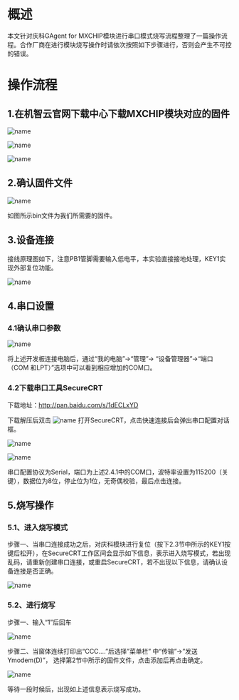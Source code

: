 #  概述

本文针对庆科GAgent for MXCHIP模块进行串口模式烧写流程整理了一篇操作流程。合作厂商在进行模块烧写操作时请依次按照如下步骤进行，否则会产生不可控的错误。

# 操作流程

## 1.在机智云官网下载中心下载MXCHIP模块对应的固件

 ![name](/assets/zh-cn/deviceDev/debug/MXCHP/1478078324899.png)

  ![name](/assets/zh-cn/deviceDev/debug/MXCHP/1478078309566.png)
 
  ![name](/assets/zh-cn/deviceDev/debug/MXCHP/1478078354870.png)

 
## 2.确认固件文件

 ![name](/assets/zh-cn/deviceDev/debug/MXCHP/1478078363806.png)

如图所示bin文件为我们所需要的固件。

## 3.设备连接

接线原理图如下，注意PB1管脚需要输入低电平，本实验直接接地处理，KEY1实现外部复位功能。

  ![name](/assets/zh-cn/deviceDev/debug/MXCHP/1478078494199.png)


## 4.串口设置
### 4.1确认串口参数

 ![name](/assets/zh-cn/deviceDev/debug/MXCHP/1478078509304.png)

将上述开发板连接电脑后，通过“我的电脑”->“管理”-> “设备管理器”->“端口（COM 和LPT）”选项中可以看到相应增加的COM口。


### 4.2下载串口工具SecureCRT

下载地址：http://pan.baidu.com/s/1dECLxYD

下载解压后双击 ![name](/assets/zh-cn/deviceDev/debug/MXCHP/1478078522125.png) 打开SecureCRT，点击快速连接后会弹出串口配置对话框。

 ![name](/assets/zh-cn/deviceDev/debug/MXCHP/1478078546592.png)

  ![name](/assets/zh-cn/deviceDev/debug/MXCHP/1478078579177.png)

串口配置协议为Serial，端口为上述2.4.1中的COM口，波特率设置为115200（关键），数据位为8位，停止位为1位，无奇偶校验，最后点击连接。

## 5.烧写操作

### 5.1、进入烧写模式

步骤一、当串口连接成功之后，对庆科模块进行复位（按下2.3节中所示的KEY1按键后松开），在SecureCRT工作区间会显示如下信息，表示进入烧写模式，若出现乱码，请重新创建串口连接，或重启SecureCRT，若不出现以下信息，请确认设备连接是否正确。
 
  ![name](/assets/zh-cn/deviceDev/debug/MXCHP/1478078653629.png)

### 5.2、进行烧写

步骤一、输入“1”后回车 

 ![name](/assets/zh-cn/deviceDev/debug/MXCHP/1478078682068.png)


步骤二、当窗体连续打印出“CCC….”后选择”菜单栏” 中“传输”->”发送Ymodem(D)”， 选择第2节中所示的固件文件，点击添加后再点击确定。
 
 ![name](/assets/zh-cn/deviceDev/debug/MXCHP/1478078694294.png)

等待一段时候后，出现如上述信息表示烧写成功。
